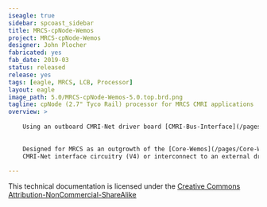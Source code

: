 ```yaml
---
iseagle: true
sidebar: spcoast_sidebar
title: MRCS-cpNode-Wemos
project: MRCS-cpNode-Wemos
designer: John Plocher
fabricated: yes
fab_date: 2019-03
status: released
release: yes
tags: [eagle, MRCS, LCB, Processor]
layout: eagle
image_path: 5.0/MRCS-cpNode-Wemos-5.0.top.brd.png
tagline: cpNode (2.7" Tyco Rail) processor for MRCS CMRI applications
overview: >
    
    Using an outboard CMRI-Net driver board [CMRI-Bus-Interface](/pages/CMRI-Bus-Interface.html).
    
    
    Designed for MRCS as an outgrowth of the [Core-Wemos](/pages/Core-Wemos.html) project, this version includes
    CMRI-Net interface circuitry (V4) or interconnect to an external driver board (V5).
    
---
```



This technical documentation is licensed under the [Creative Commons Attribution-NonCommercial-ShareAlike](https://creativecommons.org/licenses/by-nc-sa/3.0/)
